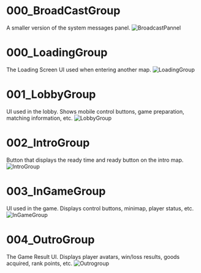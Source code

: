 # 000_BroadCastGroup
A smaller version of the system messages panel. 
![BroadcastPannel](https://mod-file.dn.nexoncdn.co.kr/bbs/1701683683489e40c2853ec124a39866d513272e9e80d.png "BroadcastPannel")

# 000_LoadingGroup
The Loading Screen UI used when entering another map.
![LoadingGroup](https://mod-file.dn.nexoncdn.co.kr/bbs/1701684186994778565c639f144da9f6e52017a4b59e2.png "LoadingGroup")
# 001_LobbyGroup
UI used in the lobby.
Shows mobile control buttons, game preparation, matching information, etc.
![LobbyGroup](https://mod-file.dn.nexoncdn.co.kr/bbs/1701684199129813bc47b4b9f4895b7e4db7ee2b692dd.png "LobbyGroup")
# 002_IntroGroup
Button that displays the ready time and ready button on the intro map.
![IntroGroup](https://mod-file.dn.nexoncdn.co.kr/bbs/1701684210563547da42814384db5bfd64732feb9b5ef.png "IntroGroup")
# 003_InGameGroup
UI used in the game. Displays control buttons, minimap, player status, etc.
![InGameGroup](https://mod-file.dn.nexoncdn.co.kr/bbs/17017444928907419bd63b049485189149d014771abb4.png "InGameGroup")
# 004_OutroGroup
The Game Result UI. Displays player avatars, win/loss results, goods acquired, rank points, etc.
![Outrogroup](https://mod-file.dn.nexoncdn.co.kr/bbs/17017445364593ce978520f6c45dd95e3c051bd534b9d.png "Outrogroup")